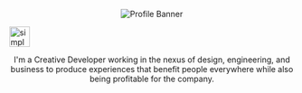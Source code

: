 <!-- Banner -->
<p align="center"><img alt="Profile Banner" src=""></p>

<p align="left"> <a href="https://twitter.com/simplyuix" target="blank"><img src="" height="36" alt="simplyuix"/></a></p>

<div align="center">

I'm a Creative Developer working in the nexus of design, engineering, and business to produce experiences that benefit people everywhere while also being profitable for the company.

  
</div>


<!-- HASHNODE_BLOG:START -->

<!-- HASHNODE_BLOG:END -->


     
